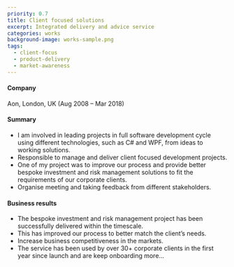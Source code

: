 ```yaml
---
priority: 0.7
title: Client focused solutions 
excerpt: Integrated delivery and advice service
categories: works
background-image: works-sample.png
tags:
  - client-focus
  - product-delivery
  - market-awareness
---
```


#### Company 
Aon, London, UK (Aug 2008 – Mar 2018) 

#### Summary

- I am involved in leading projects in full software development cycle using different technologies, such as C# and WPF, from ideas to working solutions.
- Responsible to manage and deliver client focused development projects.
- One of my project was to improve our process and provide better bespoke investment and risk management solutions to fit the requirements of our corporate clients.  
- Organise meeting and taking feedback from different stakeholders.  

#### Business results
- The bespoke investment and risk management project has been successfully delivered within the timescale.  
- This has improved our process to better match the client’s needs.
- Increase business competitiveness in the markets.  
- The service has been used by over 30+ corporate clients in the first year since launch and are keep onboarding more...